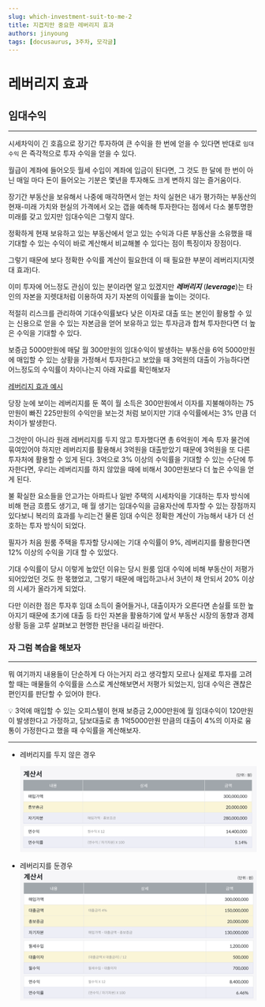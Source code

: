 ```yaml
---
slug: which-investment-suit-to-me-2
title: 지겹지만 중요한 레버리지 효과
authors: jinyoung
tags: [docusaurus, 3주차, 모각글]
---
```


# 레버리지 효과

## 임대수익

---

시세차익이 긴 호흡으로 장기간 투자하여 큰 수익을 한 번에 얻을 수 있다면 반대로 `임대수익` 은 즉각적으로 투자 수익을 얻을 수 있다.

월급이 계좌에 들어오듯 월세 수입이 계좌에 입금이 된다면, 그 것도 한 달에 한 번이 아닌 매일 마다 돈이 들어오는 기분은 몇년을 투자해도 크게 변하지 않는 즐거움이다.

장기간 부동산을 보유해서 나중에 매각하면서 얻는 차익 실현은 내가 평가하는 부동산의 현재-미래 가치와 현실의 가격에서 오는 갭을 예측해 투자한다는 점에서 다소 불투명한 미래를 갖고 있지만 임대수익은 그렇지 않다.

정확하게 현재 보유하고 있는 부동산에서 얻고 있는 수익과 다른 부동산을 소유했을 때 기대할 수 있는 수익이 바로 계산해서 비교해볼 수 있다는 점이 특징이자 장점이다.

그렇기 때문에 보다 정확한 수익률 계산이 필요한데 이 때 필요한 부분이 레버리지(지렛대 효과)다.

이미 투자에 어느정도 관심이 있는 분이라면 알고 있겠지만 **_레버리지_** (**_leverage_**)는 타인의 자본을 지렛대처럼 이용하여 자기 자본의 이익률을 높이는 것이다.

적절히 리스크를 관리하여 기대수익률보다 낮은 이자로 대출 또는 본인이 활용할 수 있는 신용으로 얻을 수 있는 자본금을 얻어 보유하고 있는 투자금과 합쳐 투자한다면 더 높은 수익을 기대할 수 있다.

보증금 5000만원에 매달 월 300만원의 임대수익이 발생하는 부동산을 6억 5000만원에 매입할 수 있는 상황을 가정해서 투자한다고 보았을 때 3억원의 대출이 가능하다면 어느정도의 수익률이 차이나는지 아래 자료를 확인해보자

[레버리지 효과 예시](https://www.notion.so/64580ade5f5f4c30873153cf4b5453b8)

당장 눈에 보이는 레버리지를 둔 쪽이 월 소득은 300만원에서 이자를 지불해야하는 75만원이 빠진 225만원의 수익만을 보는것 처럼 보이지만 기대 수익률에서는 3% 만큼 더 차이가 발생한다.

그것만이 아니라 원래 레버리지를 두지 않고 투자했다면 총 6억원이 계속 투자 물건에 묶여있어야 하지만 레버리지를 활용해서 3억원을 대출받았기 때문에 3억원을 또 다른 투자처에 활용할 수 있게 된다. 3억으로 3% 이상의 수익률을 기대할 수 있는 수단에 투자한다면, 우리는 레버리지를 하지 않았을 때에 비해서 300만원보다 더 높은 수익을 얻게 된다.

불 확실한 요소들을 안고가는 아파트나 일반 주택의 시세차익을 기대하는 투자 방식에 비해 현금 흐름도 생기고, 매 월 생기는 임대수익을 금융자산에 투자할 수 있는 장점까지 있다보니 복리의 효과를 누리는건 물론 임대 수익은 정확한 계산이 가능해서 내가 더 선호하는 투자 방식이 되었다.

필자가 처음 원룸 주택을 투자할 당시에는 기대 수익률이 9%, 레버리지를 활용한다면 12% 이상의 수익을 기대 할 수 있었다.

기대 수익률이 당시 이렇게 높았던 이유는 당시 원룸 임대 수익에 비해 부동산이 저평가되어있었던 것도 한 몫했었고, 그렇기 때문에 매입하고나서 3년이 채 안되서 20% 이상의 시세가 올라가게 되었다.

다만 이러한 점은 투자후 임대 소득이 줄어들거나, 대출이자가 오른다면 손실률 또한 높아지기 때문에 초기에 대출 등 타인 자본을 활용하기에 앞서 부동산 시장의 동향과 경제 상황 등을 고루 살펴보고 현명한 판단을 내리길 바란다.

### 자 그럼 복습을 해보자

---

뭐 여기까지 내용들이 단순하게 다 아는거지 라고 생각할지 모르나 실제로 투자를 고려할 때는 매물들의 수익률을 스스로 계산해보면서 저평가 되었는지, 임대 수익은 괜찮은 편인지를 판단할 수 있어야 한다.

<aside>
💡 3억에 매입할 수 있는 오피스텔이 현재 보증금 2,000만원에 월 임대수익이 120만원이 발생한다고 가정하고, 담보대출로 총 1억5000만원 만큼의 대출이 4%의 이자로 융통이 가정한다고 했을 때 수익률을 계산해보자.

</aside>

---

- 레버리지를 두지 않은 경우

  ![Untitled](../img/third/Untitled.png)

- 레버리지를 둔경우
  ![Untitled](../img/third/Untitled%201.png)
